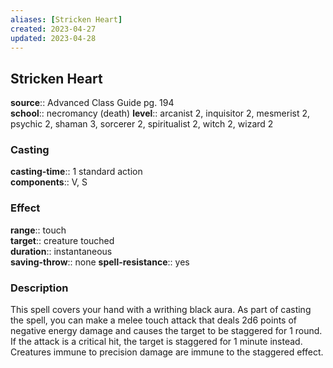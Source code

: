 ```yaml
---
aliases: [Stricken Heart]
created: 2023-04-27
updated: 2023-04-28
---
```


## Stricken Heart

**source**:: Advanced Class Guide pg. 194  
**school**:: necromancy (death)
**level**:: arcanist 2, inquisitor 2, mesmerist 2, psychic 2, shaman 3, sorcerer 2, spiritualist 2, witch 2, wizard 2

### Casting

**casting-time**:: 1 standard action  
**components**:: V, S

### Effect

**range**:: touch  
**target**:: creature touched  
**duration**:: instantaneous  
**saving-throw**:: none
**spell-resistance**:: yes

### Description

This spell covers your hand with a writhing black aura. As part of casting the spell, you can make a melee touch attack that deals 2d6 points of negative energy damage and causes the target to be staggered for 1 round. If the attack is a critical hit, the target is staggered for 1 minute instead. Creatures immune to precision damage are immune to the staggered effect.
